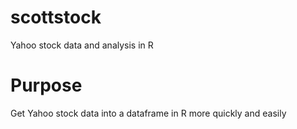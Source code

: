 # scottstock
Yahoo stock data and analysis in R

# Purpose
Get Yahoo stock data into a dataframe in R more quickly and easily
